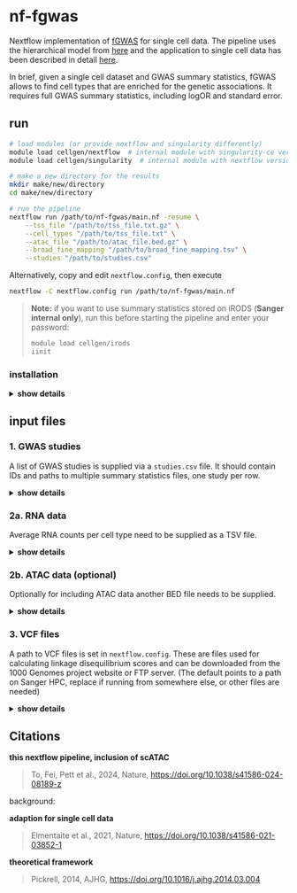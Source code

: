 # nf-fgwas
Nextflow implementation of [fGWAS](https://doi.org/10.1016/j.ajhg.2014.03.004) for single cell data. The pipeline uses the hierarchical model from [here](https://github.com/natsuhiko/PHM) and the application to single cell data has been described in detail [here](https://doi.org/10.1038/s41586-021-03852-1).

In brief, given a single cell dataset and GWAS summary statistics, fGWAS allows to find cell types that are enriched for the genetic associations.
It requires full GWAS summary statistics, including logOR and standard error.

## run

```bash
# load modules (or provide nextflow and singularity differently)
module load cellgen/nextflow  # internal module with singularity-ce version 4.1.0
module load cellgen/singularity  # internal module with nextflow version 24.10.2

# make a new directory for the results
mkdir make/new/directory
cd make/new/directory

# run the pipeline
nextflow run /path/to/nf-fgwas/main.nf -resume \
    --tss_file "/path/to/tss_file.txt.gz" \
    --cell_types "/path/to/tss_file.txt" \
    --atac_file "/path/to/atac_file.bed.gz" \
    --broad_fine_mapping "/path/to/broad_fine_mapping.tsv" \
    --studies "/path/to/studies.csv"
```

Alternatively, copy and edit `nextflow.config`, then execute

```bash
nextflow -C nextflow.config run /path/to/nf-fgwas/main.nf
```

> **Note:** if you want to use summary statistics stored on iRODS (**Sanger internal only**), run this before starting the pipeline and enter your password:
>```bash
>module load cellgen/irods
>iinit
>```

### installation

<details>
<summary><b>show details</b></summary>
<br />

`nextflow` needs to be installed to run the pipeline (obviously).
We recommend `singularity` for providing the software dependencies on an HPC environment.
A `singularity` image can be built via `docker` and a `Dockerfile` is contained in the repository.

Additionally, an already built `docker` image can be downloaded from `quay.io`:

```bash
docker pull quay.io/cellgeni/nf-fgwas
```

And then converted to `singularity`:

```bash
singularity build "nf-fgwas.sif" "docker-daemon://nf-fgwas:latest"
```

To tell nextflow to use the image, replace its path in the `nextflow.config` file.

</details>

## input files

### 1. GWAS studies

A list of GWAS studies is supplied via a `studies.csv` file. It should contain IDs and paths to multiple summary statistics files, one study per row.

<details>
<summary><b>show details</b></summary>
<br />

Each study needs an ID (to name results folders) and summary statistics can be supplied in one of three ways:
1. path to a custom `.bed.gz` file
2. path to a `.parquet` file
3. only the study ID, in this case iRODS will be used to fetch a corresponding file called `<studyID>.parquet` from the Sanger farm (**Sanger internal only**)

The `studies.csv` file could look like this (Empty rows and lines starting with "#" will be ignored):

```
# fetch these studies from the farm
STUDY1
STUDY2

# parquet files
STUDY3,/path/to/study_3.parquet

# custom bed files
STUDY4,/path/to/study_4.bed.gz
```

#### custom files

Full summary statistics can often be downloaded in CSV/TSV format, e.g. from the EBI GWAS catalog in harmonised format.
Make sure that they:
   - are full summary statistics including SNP position, beta value, standard error
   - have genome build version compatible with the transcription start sites in `tss_cell_type_exp.txt.gz` (e.g. GRCh38)

Further, the files need to be transformed into BED format with these columns:
- 1st column: chromosome number (e.g. 1)
- 2nd column: SNP position (e.g. 345435)
- 3rd column: SNP position (e.g. 345435, same as 2nd column)
- 4th column: other allele (e.g. A)
- 5th column: effect allele (e.g. G)
- 6th column: beta value (e.g. 0.5)
- 7th column: standard error (e.g. 0.5)

Finally, the BED file needs to be compressed in block format using `bgzip` and indexed using `tabix`.
The index file `<file_name>.bed.gz.tbi` is expected to be in the same folder as `<file_name>.bed.gz`.

> **Note: a script is available in `bin/check_summ_stat.py` to help prepare custom files.**
See `bin/check_summ_stat.py --help` for more details.
Often summary statistics provided for different studies do not contain all required values or the columns are labelled incorrectly.
The script contains some checks to test the required values are present, as well as potentially converts them is other values are present that allow calculating the ones that are required (beta and standard error).

</details>

### 2a. RNA data

Average RNA counts per cell type need to be supplied as a TSV file. 

<details>
<summary><b>show details</b></summary>
<br />

> **Note: a script is available in `bin/prepare_input.py` to help prepare this file from an AnnData object.**
See `bin/prepare_input.py tss --help` for more details.

The TSV file should be:
- a file called `tss_cell_type_exp.txt.gz` (tab separated and gzipped) with one row per gene and:
  - 1st column: chromosome number
  - 2nd column: chromosome position
  - next columns, one for each cell type: mean expression of gene in cell type
  - last column: overall mean expression for the gene
  - sorted ascending by first two columns
  - no header

*(Currently, in addition to the gzipped file, the unzipped version including a header needs to be supplied (`--cell_types`).
This is only to provide the cell type names and will be simplified in the future.)*

</details>

### 2b. ATAC data (optional)

Optionally for including ATAC data another BED file needs to be supplied.

<details>
<summary><b>show details</b></summary>
<br />

> **Note: a script is available in `bin/prepare_input.py` to help prepare this file from an AnnData object.**
See `bin/prepare_input.py atac --help` for more details.

- a file ending .bed.gz (`bgzip` compressed and `tabix` indexed) that contains
  - first column: chromosome position
  - second column: peak start position
  - third column: peak end position
  - remaining columns, one for each cell type:
    - 1 or 0 depending on whether peak present in cell type or not
- a file with a cell type mapping between RNA and ATAC (`--broad_fine_mapping`)

The file provided to `--broad_fine_mapping` might look like this:
```
atac_cell_type    rna_cell_type
immune    B_cell
immune    T_cell
epithelial    Goblet
epithelial    Club
```
(note: cell type annotations can also be identical, e.g. if RNA/ATAC comes from the same cells)

</details>

### 3. VCF files

A path to VCF files is set in `nextflow.config`.
These are files used for calculating linkage disequilibrium scores and can be downloaded from the 1000 Genomes project website or FTP server.
(The default points to a path on Sanger HPC, replace if running from somewhere else, or other files are needed)

<details>
<summary><b>show details</b></summary>
<br />

Up-to-date (as of 2025-01-20) VCF files can be found [here](https://ftp.1000genomes.ebi.ac.uk/vol1/ftp/data_collections/1000G_2504_high_coverage/working/20220422_3202_phased_SNV_INDEL_SV/).
Fitting ancestry information: ftp://ftp.1000genomes.ebi.ac.uk/vol1/ftp/technical/working/20130606_sample_info/20130606_g1k.ped.

Usually, the files will have to be filtered for samples of a fitting ancestry, biallelic SNVs, and minor allele frequency >0.001.
In addition, the genome assembly (e.g. GRCh38) should also match with the summary statistics and TSS file.

Filtering the files can be done, e.g. using bcftools:
```bash
WORK_DIR="1000G_filtered_data"
VCF_URL_BASE="https://ftp.1000genomes.ebi.ac.uk/vol1/ftp/data_collections/1000G_2504_high_coverage/working/20220422_3202_phased_SNV_INDEL_SV"
PED_FILE_URL="ftp://ftp.1000genomes.ebi.ac.uk/vol1/ftp/technical/working/20130606_sample_info/20130606_g1k.ped"
POP="EUR"  # European ancestry

mkdir -p ${WORK_DIR} && cd ${WORK_DIR}

echo "Downloading PED file for population information..."
wget -q ${PED_FILE_URL} -O 20130606_g1k.ped

echo "Extracting sample IDs for selected ancestry (${POP})..."
grep "${POP}" 20130606_g1k.ped | awk '{print $2}' > sel_samples.txt

echo "Downloading and processing VCF files..."
for CHROM in {1..22}; do
    echo "    Processing chromosome ${CHROM}..."
    VCF_FILE="CCDG_14151_B01_GRM_WGS_2020-08-05_chr${CHROM}.filtered.shapeit2-duohmm-phased.vcf.gz"
    VCF_URL="${VCF_URL_BASE}/${VCF_FILE}"
    wget -q ${VCF_URL} -O ${VCF_FILE}
    
    # Filter for European samples, biallelic SNVs, and MAF > 0.001
    bcftools view -S sel_samples.txt -v snps -m2 -M2 ${VCF_FILE} | \
        bcftools view --min-af 0.001 --output-type z --output-file chr${CHROM}_filtered.vcf.gz

    # Index the filtered VCF file
    bcftools index chr${CHROM}_filtered.vcf.gz
done
```

</details>

## Citations

**this nextflow pipeline, inclusion of scATAC**

> To, Fei, Pett et al., 2024, Nature, https://doi.org/10.1038/s41586-024-08189-z

background:

**adaption for single cell data**

> Elmentaite et al., 2021, Nature, https://doi.org/10.1038/s41586-021-03852-1

**theoretical framework**

> Pickrell, 2014, AJHG, https://doi.org/10.1016/j.ajhg.2014.03.004
